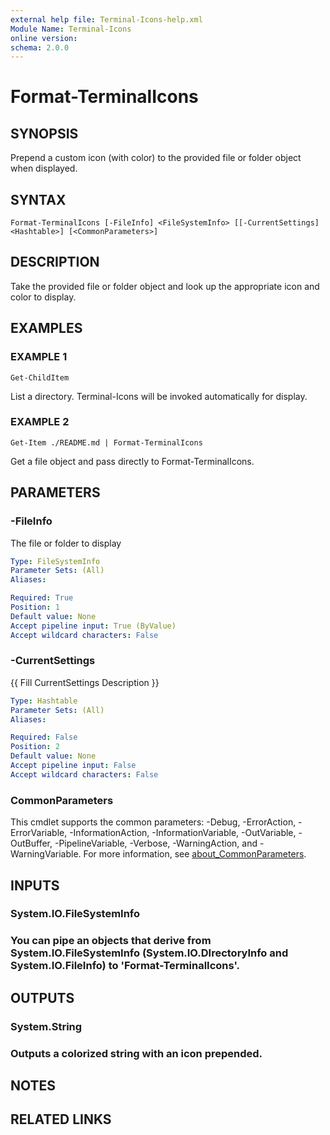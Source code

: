 ```yaml
---
external help file: Terminal-Icons-help.xml
Module Name: Terminal-Icons
online version:
schema: 2.0.0
---
```


# Format-TerminalIcons

## SYNOPSIS
Prepend a custom icon (with color) to the provided file or folder object when displayed.

## SYNTAX

```
Format-TerminalIcons [-FileInfo] <FileSystemInfo> [[-CurrentSettings] <Hashtable>] [<CommonParameters>]
```

## DESCRIPTION
Take the provided file or folder object and look up the appropriate icon and color to display.

## EXAMPLES

### EXAMPLE 1
```
Get-ChildItem
```

List a directory.
Terminal-Icons will be invoked automatically for display.

### EXAMPLE 2
```
Get-Item ./README.md | Format-TerminalIcons
```

Get a file object and pass directly to Format-TerminalIcons.

## PARAMETERS

### -FileInfo
The file or folder to display

```yaml
Type: FileSystemInfo
Parameter Sets: (All)
Aliases:

Required: True
Position: 1
Default value: None
Accept pipeline input: True (ByValue)
Accept wildcard characters: False
```

### -CurrentSettings
{{ Fill CurrentSettings Description }}

```yaml
Type: Hashtable
Parameter Sets: (All)
Aliases:

Required: False
Position: 2
Default value: None
Accept pipeline input: False
Accept wildcard characters: False
```

### CommonParameters
This cmdlet supports the common parameters: -Debug, -ErrorAction, -ErrorVariable, -InformationAction, -InformationVariable, -OutVariable, -OutBuffer, -PipelineVariable, -Verbose, -WarningAction, and -WarningVariable. For more information, see [about_CommonParameters](http://go.microsoft.com/fwlink/?LinkID=113216).

## INPUTS

### System.IO.FileSystemInfo
### You can pipe an objects that derive from System.IO.FileSystemInfo (System.IO.DIrectoryInfo and System.IO.FileInfo) to 'Format-TerminalIcons'.
## OUTPUTS

### System.String
### Outputs a colorized string with an icon prepended.
## NOTES

## RELATED LINKS
